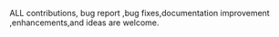 ALL contributions, bug report ,bug fixes,documentation improvement ,enhancements,and ideas  are welcome.
